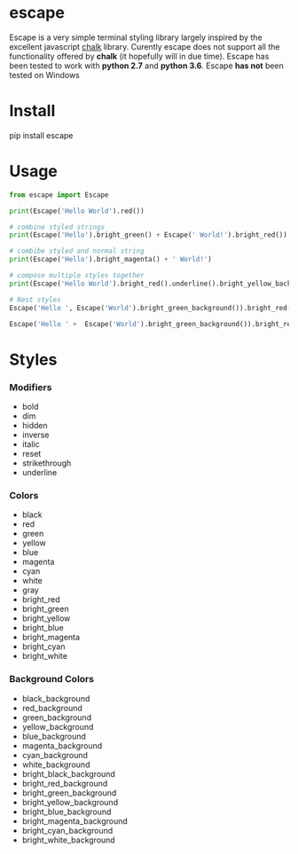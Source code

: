 # escape
Escape is a very simple  terminal styling library largely inspired by the excellent javascript [chalk](https://github.com/chalk/chalk)
library. Curently escape does not support all the functionality offered by **chalk** (it hopefully will in due time). Escape has been tested to work with **python 2.7** and **python 3.6**. Escape **has not** been tested on Windows

# Install
pip install escape

# Usage
```python
from escape import Escape

print(Escape('Hello World').red())

# combine styled strings
print(Escape('Hello').bright_green() + Escape(' World!').bright_red())

# combibe styled and normal string
print(Escape('Hello').bright_magenta() + ' World!')

# compose multiple styles together
print(Escape('Hello World').bright_red().underline().bright_yellow_background())

# Nest styles
Escape('Hello ', Escape('World').bright_green_background()).bright_red()

Escape('Hello ' +  Escape('World').bright_green_background()).bright_red()

```
# Styles

### Modifiers
* bold
* dim
* hidden
* inverse
* italic
* reset
* strikethrough
* underline

### Colors
 * black
 * red
 * green
 * yellow
 * blue
 * magenta
 * cyan
 * white
 * gray
 * bright_red
 * bright_green
 * bright_yellow
 * bright_blue
 * bright_magenta
 * bright_cyan
 * bright_white
 
 ### Background Colors
 * black_background
 * red_background
 * green_background
 * yellow_background
 * blue_background
 * magenta_background
 * cyan_background
 * white_background
 * bright_black_background
 * bright_red_background
 * bright_green_background
 * bright_yellow_background
 * bright_blue_background
 * bright_magenta_background
 * bright_cyan_background
 * bright_white_background
 
 
